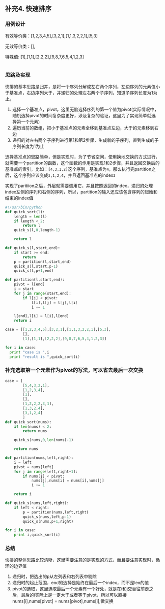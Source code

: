 ## 补充4. 快速排序

### 用例设计

有效等价类：[1,2,3,4,5],[3,2,1],[1,1,3,2,2,1],[5,3]

无效等价类：[],

特殊值: [1],[1,1],[2,2,2],[9,8,7,6,5,4,1,2,3]

```python
```



### 思路及实现

快排的基本思路是归并，是将一个序列分解成左右两个序列，左边序列的元素值小于基准点，右边序列大于，并递归的处理左右两个子序列，知道子序列长度为1为止。

1. 选择一个基准点，pivot，这里无脑选择序列的第一个值为pivot(实际情况中，随机选择pivot的时间复杂度更好，涉及复杂的验证，这里为了实现简单就选择第一个元素)
2. 遍历当前的数组，把小于基准点的元素全移到基准点左边，大于的元素移到右边
3. 递归的对左右两个子序列进行第1和第2步骤，生成新的子序列，直到生成的子序列长度为1为止

选择基准点的思路简单，但是实现时，为了节省空间，使用换地交换的方式进行，就需要一个partition的函数，这个函数的作用是实现1和2步骤，并且返回交换后的基准点的索引，比如：`[4,3,1,2]`这个序列，基准点为`4`，那么执行完partition之后，这个序列应该变成`3,1,2,4`，并且返回基准点的index`3`

实现了paritiion之后，外层就需要调用它，并且按照返回的index，递归的处理index左侧的序列和右侧的序列，所以，partition的输入还应该包含序列的起始和结束的index值

```python
#!/usr/bin/python
def quick_sort(l):
    length = len(l)
    if length < 2:
        return l
    quick_s(l,0,length-1)

    return l

def quick_s(l,start,end):
    if start >= end:
        return
    p = partition(l,start,end)
    quick_s(l,start,p-1)
    quick_s(l,p+1,end)

def partition(l,start,end):
    pivot = l[end]
    i = start
    for j in range(start,end):
        if l[j] < pivot:
            l[i],l[j] = l[j],l[i]
            i += 1

    l[end],l[i] = l[i],l[end]
    return i

case = [[1,2,3,4,5],[3,2,1],[1,1,3,2,2,1],[5,3],
        [],
        [1],[1,1],[2,2,2],[9,8,7,6,5,4,1,2,3]]

for i in case:
  print "case is ",i
  print "result is ",quick_sort(i)


```

### 补充选取第一个元素作为pivot的写法，可以省去最后一次交换

```python
case = [
        [5,4,3,2,1],
        [1,2,3,4],
        [1],
        [],
        [1,2,2,2,3,1],
        [1,3,2,4],
        [3,1,2,4]
        ]
def quick_sort(nums):
    if len(nums) < 2:
        return nums

    quick_s(nums,0,len(nums)-1)

    return nums

def partition(nums,left,right):
    i = left
    pivot = nums[left]
    for j in range(left,right+1):
        if nums[j] < pivot:
            nums[j],nums[i] = nums[i],nums[j]
            i += 1

    return i

def quick_s(nums,left,right):
    if left < right:
        p = partition(nums,left,right)
        quick_s(nums,left,p-1)
        quick_s(nums,p+1,right)

for i in case:
    print i,quick_sort(i)
```



### 总结

快排的整体思路比较清晰，这里需要注意的是实现的方式，而且要注意实现时，循环的边界值

1. 递归时，把选出的p从左列表和右列表中剔除
2. 递归时的起止范围，end的选择是始终在最后一个index，而不是len的值
3. pivot的选取，这里选取最后一个元素有一个好处，就是在i和j交替往前走之后，最后的i实际上是一定大于或者等于pivot，所以可以直接nums[i],nums[pivot] = nums[pivot],nums[i],做交换



